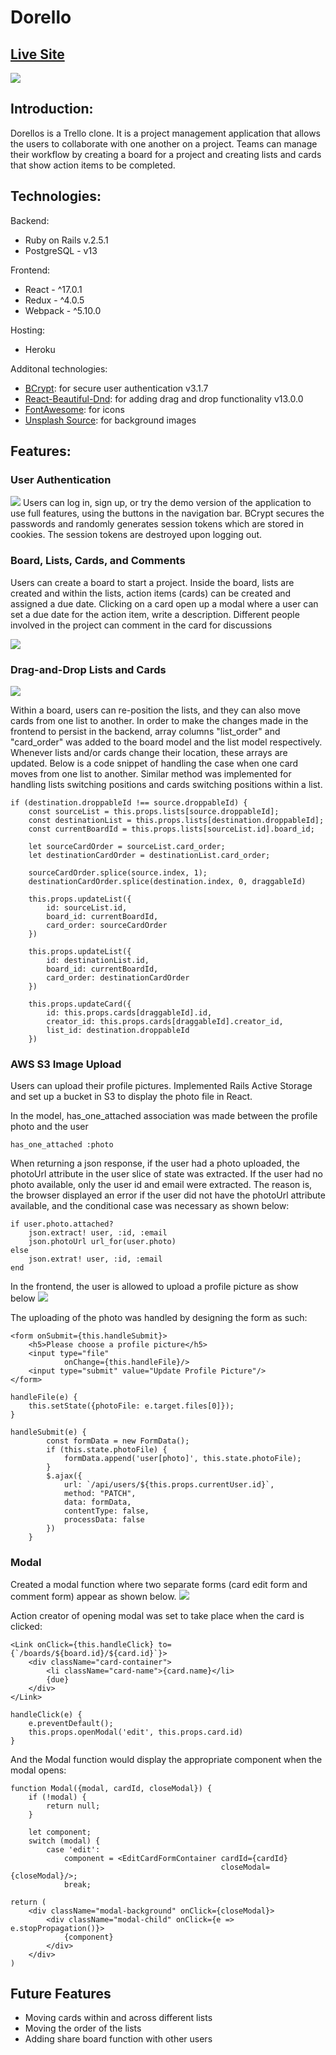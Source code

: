 # Dorello

## [Live Site](https://dorellokp.herokuapp.com/#/)
<img src="./app/assets/images/readme_title.gif">

## Introduction:
Dorellos is a Trello clone. It is a project management application that allows the users to collaborate with one another on a project. Teams can manage their workflow by creating a board for a project and creating lists and cards that show action items to be completed. 

## Technologies:

Backend:
* Ruby on Rails v.2.5.1
* PostgreSQL - v13

Frontend:
* React - ^17.0.1
* Redux - ^4.0.5
* Webpack - ^5.10.0

Hosting:
* Heroku

Additonal technologies:
* [BCrypt](https://github.com/codahale/bcrypt-ruby): for secure user authentication v3.1.7
* [React-Beautiful-Dnd](https://github.com/atlassian/react-beautiful-dnd): for adding drag and drop functionality v13.0.0
* [FontAwesome](https://fontawesome.com/): for icons
* [Unsplash Source](https://source.unsplash.com/): for background images

## Features:

### User Authentication

<img src="./app/assets/images/user_auth.png">
Users can log in, sign up, or try the demo version of the application to use full features, using the buttons in the navigation bar. BCrypt secures the passwords  and randomly generates session tokens which are stored in cookies. The session tokens are destroyed upon logging out. 

### Board, Lists, Cards, and Comments

Users can create a board to start a project. Inside the board, lists are created and within the lists, action items (cards) can be created and assigned a due date. Clicking on a card open up a modal where a user can set a due date for the action item, write a description. Different people involved in the project can comment in the card for discussions

<img src="./app/assets/images/readme_board_list_card_comment.gif">

### Drag-and-Drop Lists and Cards

<img src="./app/assets/images/readme_dragdrop.gif">

Within a board, users can re-position the lists, and they can also move cards from one list to another. In order to make the changes made in the frontend to persist in the backend, array columns "list_order" and "card_order" was added to the board model and the list model respectively. Whenever lists and/or cards change their location, these arrays are updated. Below is a code snippet of handling the case when one card moves from one list to another. Similar method was implemented for handling lists switching positions and cards switching positions within a list.

```
if (destination.droppableId !== source.droppableId) {
    const sourceList = this.props.lists[source.droppableId];
    const destinationList = this.props.lists[destination.droppableId];
    const currentBoardId = this.props.lists[sourceList.id].board_id;

    let sourceCardOrder = sourceList.card_order;
    let destinationCardOrder = destinationList.card_order;
    
    sourceCardOrder.splice(source.index, 1);
    destinationCardOrder.splice(destination.index, 0, draggableId)

    this.props.updateList({
        id: sourceList.id,
        board_id: currentBoardId,
        card_order: sourceCardOrder
    })

    this.props.updateList({
        id: destinationList.id,
        board_id: currentBoardId,
        card_order: destinationCardOrder
    })

    this.props.updateCard({
        id: this.props.cards[draggableId].id,
        creator_id: this.props.cards[draggableId].creator_id,
        list_id: destination.droppableId
    })
```

### AWS S3 Image Upload

Users can upload their profile pictures. Implemented Rails Active Storage and set up a bucket in S3 to display the photo file in React.

In the model, has_one_attached association was made between the profile photo and the user

```
has_one_attached :photo
```

When returning a json response, if the user had a photo uploaded, the photoUrl attribute in the user slice of state was extracted. If the user had no photo available, only the user id and email were extracted. The reason is, the browser displayed an error if the user did not have the photoUrl attribute available, and the conditional case was necessary as shown below:

```
if user.photo.attached?
    json.extract! user, :id, :email
    json.photoUrl url_for(user.photo)
else
    json.extrat! user, :id, :email
end
```

In the frontend, the user is allowed to upload a profile picture as show below
<img src="./app/assets/images/readme_upload_profile.gif">

The uploading of the photo was handled by designing the form as such:
```
<form onSubmit={this.handleSubmit}>
    <h5>Please choose a profile picture</h5>
    <input type="file"
            onChange={this.handleFile}/>
    <input type="submit" value="Update Profile Picture"/>
</form>
```
```
handleFile(e) {
    this.setState({photoFile: e.target.files[0]});
}
```
```
handleSubmit(e) {
        const formData = new FormData();
        if (this.state.photoFile) {
            formData.append('user[photo]', this.state.photoFile);
        }
        $.ajax({
            url: `/api/users/${this.props.currentUser.id}`,
            method: "PATCH",
            data: formData,
            contentType: false,
            processData: false
        })
    }
```
### Modal 
Created a modal function where two separate forms (card edit form and comment form) appear as shown below.
<img src="./app/assets/images/readme_modal.gif">

Action creator of opening modal was set to take place when the card is clicked:
```
<Link onClick={this.handleClick} to={`/boards/${board.id}/${card.id}`}>
    <div className="card-container">
        <li className="card-name">{card.name}</li>
        {due}
    </div>
</Link>
```
```
handleClick(e) {
    e.preventDefault();
    this.props.openModal('edit', this.props.card.id)
}
```
And the Modal function would display the appropriate component when the modal opens:
```
function Modal({modal, cardId, closeModal}) {
    if (!modal) {
        return null;
    }

    let component;
    switch (modal) {
        case 'edit':
            component = <EditCardFormContainer cardId={cardId}
                                               closeModal={closeModal}/>;
            break;
```
```
return (
    <div className="modal-background" onClick={closeModal}>
        <div className="modal-child" onClick={e => e.stopPropagation()}>
            {component}
        </div>
    </div>
)
```

## Future Features
* Moving cards within and across different lists
* Moving the order of the lists
* Adding share board function with other users
